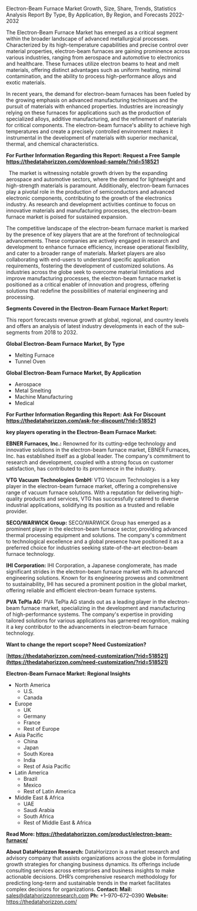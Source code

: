 ﻿Electron-Beam Furnace Market Growth, Size, Share, Trends, Statistics Analysis Report By Type, By Application, By Region, and Forecasts 2022-2032

The Electron-Beam Furnace Market has emerged as a critical segment within the broader landscape of advanced metallurgical processes. Characterized by its high-temperature capabilities and precise control over material properties, electron-beam furnaces are gaining prominence across various industries, ranging from aerospace and automotive to electronics and healthcare. These furnaces utilize electron beams to heat and melt materials, offering distinct advantages such as uniform heating, minimal contamination, and the ability to process high-performance alloys and exotic materials.

In recent years, the demand for electron-beam furnaces has been fueled by the growing emphasis on advanced manufacturing techniques and the pursuit of materials with enhanced properties. Industries are increasingly relying on these furnaces for applications such as the production of specialized alloys, additive manufacturing, and the refinement of materials for critical components. The electron-beam furnace's ability to achieve high temperatures and create a precisely controlled environment makes it instrumental in the development of materials with superior mechanical, thermal, and chemical characteristics.

**For Further Information Regarding this Report: Request a Free Sample <https://thedatahorizzon.com/download-sample/?rid=518521>** 

` `The market is witnessing notable growth driven by the expanding aerospace and automotive sectors, where the demand for lightweight and high-strength materials is paramount. Additionally, electron-beam furnaces play a pivotal role in the production of semiconductors and advanced electronic components, contributing to the growth of the electronics industry. As research and development activities continue to focus on innovative materials and manufacturing processes, the electron-beam furnace market is poised for sustained expansion.

The competitive landscape of the electron-beam furnace market is marked by the presence of key players that are at the forefront of technological advancements. These companies are actively engaged in research and development to enhance furnace efficiency, increase operational flexibility, and cater to a broader range of materials. Market players are also collaborating with end-users to understand specific application requirements, fostering the development of customized solutions. As industries across the globe seek to overcome material limitations and improve manufacturing processes, the electron-beam furnace market is positioned as a critical enabler of innovation and progress, offering solutions that redefine the possibilities of material engineering and processing.

**Segments Covered in the Electron-Beam Furnace Market Report:**

This report forecasts revenue growth at global, regional, and country levels and offers an analysis of latest industry developments in each of the sub-segments from 2018 to 2032.

**Global Electron-Beam Furnace Market, By Type**

- Melting Furnace
- Tunnel Oven

**Global Electron-Beam Furnace Market, By Application**

- Aerospace
- Metal Smelting
- Machine Manufacturing
- Medical

**For Further Information Regarding this Report: Ask For Discount <https://thedatahorizzon.com/ask-for-discount/?rid=518521>** 

**key players operating in the Electron-Beam Furnace Market:** 

**EBNER Furnaces, Inc.:** Renowned for its cutting-edge technology and innovative solutions in the electron-beam furnace market, EBNER Furnaces, Inc. has established itself as a global leader. The company's commitment to research and development, coupled with a strong focus on customer satisfaction, has contributed to its prominence in the industry.

**VTG Vacuum Technologies GmbH:** VTG Vacuum Technologies is a key player in the electron-beam furnace market, offering a comprehensive range of vacuum furnace solutions. With a reputation for delivering high-quality products and services, VTG has successfully catered to diverse industrial applications, solidifying its position as a trusted and reliable provider.

**SECO/WARWICK Group:** SECO/WARWICK Group has emerged as a prominent player in the electron-beam furnace sector, providing advanced thermal processing equipment and solutions. The company's commitment to technological excellence and a global presence have positioned it as a preferred choice for industries seeking state-of-the-art electron-beam furnace technology.

**IHI Corporation:** IHI Corporation, a Japanese conglomerate, has made significant strides in the electron-beam furnace market with its advanced engineering solutions. Known for its engineering prowess and commitment to sustainability, IHI has secured a prominent position in the global market, offering reliable and efficient electron-beam furnace systems.

**PVA TePla AG:** PVA TePla AG stands out as a leading player in the electron-beam furnace market, specializing in the development and manufacturing of high-performance systems. The company's expertise in providing tailored solutions for various applications has garnered recognition, making it a key contributor to the advancements in electron-beam furnace technology.

**Want to change the report scope? Need Customization?**

[**https://thedatahorizzon.com/need-customization/?rid=518521](https://thedatahorizzon.com/need-customization/?rid=518521)** 

**Electron-Beam Furnace Market: Regional Insights**

- North America
  - U.S.
  - Canada
- Europe
  - UK
  - Germany
  - France
  - Rest of Europe
- Asia Pacific
  - China
  - Japan
  - South Korea
  - India
  - Rest of Asia Pacific
- Latin America
  - Brazil
  - Mexico
  - Rest of Latin America
- Middle East & Africa
  - UAE
  - Saudi Arabia
  - South Africa
  - Rest of Middle East & Africa

**Read More: <https://thedatahorizzon.com/product/electron-beam-furnace/>** 

**About DataHorizzon Research:**DataHorizzon is a market research and advisory company that assists organizations across the globe in formulating growth strategies for changing business dynamics. Its offerings include consulting services across enterprises and business insights to make actionable decisions. DHR’s comprehensive research methodology for predicting long-term and sustainable trends in the market facilitates complex decisions for organizations.**Contact:Mail:** <sales@datahorizzonresearch.com> **Ph:** +1–970–672–0390**Website:** <https://thedatahorizzon.com/> 
